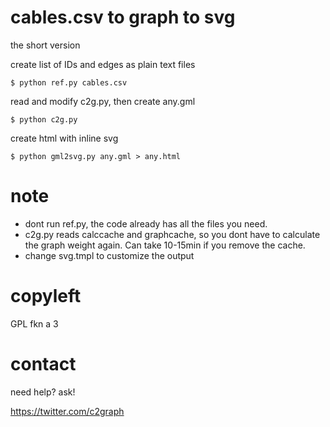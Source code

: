 # cables.csv to graph to svg

the short version

create list of IDs and edges as plain text files

    $ python ref.py cables.csv

read and modify c2g.py, then create any.gml
    
    $ python c2g.py

create html with inline svg

    $ python gml2svg.py any.gml > any.html

# note

* dont run ref.py, the code already has all the files you need.
* c2g.py reads calccache and graphcache, so you dont have to calculate
  the graph weight again. Can take 10-15min if you remove the cache.
* change svg.tmpl to customize the output

# copyleft

GPL fkn a 3

# contact

need help? ask!

https://twitter.com/c2graph

